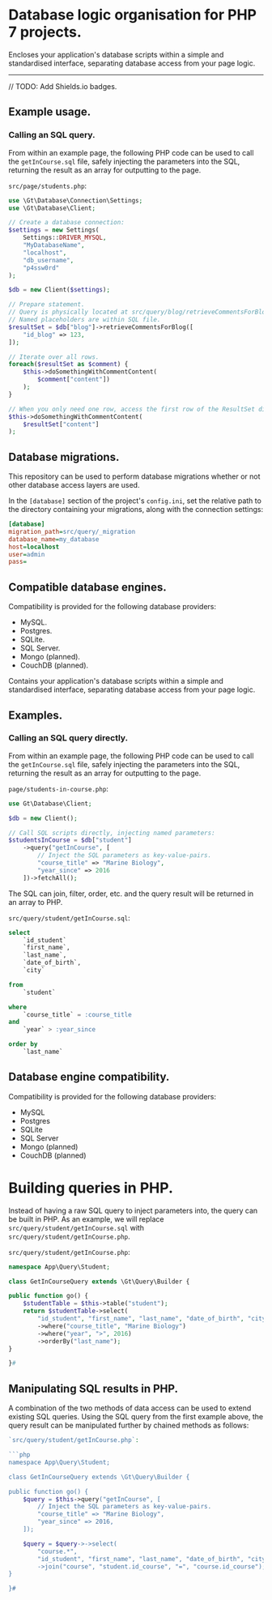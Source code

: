 # Database logic organisation for PHP 7 projects.

Encloses your application's database scripts within a simple and standardised interface, separating database access from your page logic.

***

// TODO: Add Shields.io badges.

## Example usage.

### Calling an SQL query.

From within an example page, the following PHP code can be used to call the `getInCourse.sql` file, safely injecting the parameters into the SQL, returning the result as an array for outputting to the page.

`src/page/students.php`:

```php
use \Gt\Database\Connection\Settings;
use \Gt\Database\Client;

// Create a database connection:
$settings = new Settings(
	Settings::DRIVER_MYSQL,
	"MyDatabaseName",
	"localhost",
	"db_username",
	"p4ssw0rd"
);

$db = new Client($settings);

// Prepare statement.
// Query is physically located at src/query/blog/retrieveCommentsForBlog.sql
// Named placeholders are within SQL file.
$resultSet = $db["blog"]->retrieveCommentsForBlog([
	"id_blog" => 123,
]);

// Iterate over all rows.
foreach($resultSet as $comment) {
	$this->doSomethingWithCommentContent(
		$comment["content"])
	);
}

// When you only need one row, access the first row of the ResultSet directly:
$this->doSomethingWithCommentContent(
	$resultSet["content"]
);

```

## Database migrations.

This repository can be used to perform database migrations whether or not other database access layers are used.

In the `[database]` section of the project's `config.ini`, set the relative path to the directory containing your migrations, along with the connection settings:

```ini
[database]
migration_path=src/query/_migration
database_name=my_database
host=localhost
user=admin
pass=
```

## Compatible database engines.
Compatibility is provided for the following database providers:

* MySQL.
* Postgres.
* SQLite.
* SQL Server.
* Mongo (planned).
* CouchDB (planned).

Contains your application's database scripts within a simple and standardised interface, separating database access from your page logic.

## Examples.

### Calling an SQL query directly.

From within an example page, the following PHP code can be used to call the `getInCourse.sql` file, safely injecting the parameters into the SQL, returning the result as an array for outputting to the page.

`page/students-in-course.php`:

```php
use Gt\Database\Client;

$db = new Client();

// Call SQL scripts directly, injecting named parameters:
$studentsInCourse = $db["student"]
	->query("getInCourse", [
		// Inject the SQL parameters as key-value-pairs.
		"course_title" => "Marine Biology",
		"year_since" => 2016
	])->fetchAll();
```

The SQL can join, filter, order, etc. and the query result will be returned in an array to PHP.

`src/query/student/getInCourse.sql`:

```sql
select
	`id_student`
	`first_name`,
	`last_name`,
	`date_of_birth`,
	`city`

from
	`student`

where
	`course_title` = :course_title
and
	`year` > :year_since

order by
	`last_name`
```

## Database engine compatibility.

Compatibility is provided for the following database providers:

+ MySQL
+ Postgres
+ SQLite
+ SQL Server
+ Mongo (planned)
+ CouchDB (planned)

# Building queries in PHP.

Instead of having a raw SQL query to inject parameters into, the query can be built in PHP. As an example, we will replace `src/query/student/getInCourse.sql` with `src/query/student/getInCourse.php`.

`src/query/student/getInCourse.php`:

```php
namespace App\Query\Student;

class GetInCourseQuery extends \Gt\Query\Builder {

public function go() {
	$studentTable = $this->table("student");
	return $studentTable->select(
		"id_student", "first_name", "last_name", "date_of_birth", "city")
		->where("course_title", "Marine Biology")
		->where("year", ">", 2016)
		->orderBy("last_name");
}

}#
```
## Manipulating SQL results in PHP.

A combination of the two methods of data access can be used to extend existing SQL queries. Using the SQL query from the first example above, the query result can be manipulated further by chained methods as follows:

```php
`src/query/student/getInCourse.php`:

```php
namespace App\Query\Student;

class GetInCourseQuery extends \Gt\Query\Builder {

public function go() {
	$query = $this->query("getInCourse", [
		// Inject the SQL parameters as key-value-pairs.
		"course_title" => "Marine Biology",
		"year_since" => 2016,
	]);

	$query = $query->->select(
		"course.*",
		"id_student", "first_name", "last_name", "date_of_birth", "city")
		->join("course", "student.id_course", "=", "course.id_course");
}

}#
```
